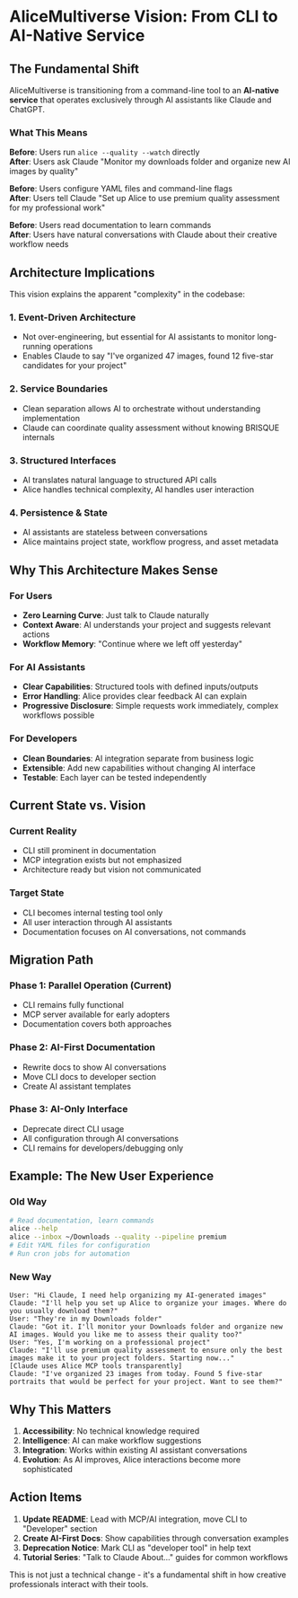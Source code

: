 # AliceMultiverse Vision: From CLI to AI-Native Service

## The Fundamental Shift

AliceMultiverse is transitioning from a command-line tool to an **AI-native service** that operates exclusively through AI assistants like Claude and ChatGPT.

### What This Means

**Before**: Users run `alice --quality --watch` directly  
**After**: Users ask Claude "Monitor my downloads folder and organize new AI images by quality"

**Before**: Users configure YAML files and command-line flags  
**After**: Users tell Claude "Set up Alice to use premium quality assessment for my professional work"

**Before**: Users read documentation to learn commands  
**After**: Users have natural conversations with Claude about their creative workflow needs

## Architecture Implications

This vision explains the apparent "complexity" in the codebase:

### 1. **Event-Driven Architecture**
- Not over-engineering, but essential for AI assistants to monitor long-running operations
- Enables Claude to say "I've organized 47 images, found 12 five-star candidates for your project"

### 2. **Service Boundaries**  
- Clean separation allows AI to orchestrate without understanding implementation
- Claude can coordinate quality assessment without knowing BRISQUE internals

### 3. **Structured Interfaces**
- AI translates natural language to structured API calls
- Alice handles technical complexity, AI handles user interaction

### 4. **Persistence & State**
- AI assistants are stateless between conversations
- Alice maintains project state, workflow progress, and asset metadata

## Why This Architecture Makes Sense

### For Users
- **Zero Learning Curve**: Just talk to Claude naturally
- **Context Aware**: AI understands your project and suggests relevant actions
- **Workflow Memory**: "Continue where we left off yesterday"

### For AI Assistants  
- **Clear Capabilities**: Structured tools with defined inputs/outputs
- **Error Handling**: Alice provides clear feedback AI can explain
- **Progressive Disclosure**: Simple requests work immediately, complex workflows possible

### For Developers
- **Clean Boundaries**: AI integration separate from business logic
- **Extensible**: Add new capabilities without changing AI interface
- **Testable**: Each layer can be tested independently

## Current State vs. Vision

### Current Reality
- CLI still prominent in documentation
- MCP integration exists but not emphasized  
- Architecture ready but vision not communicated

### Target State
- CLI becomes internal testing tool only
- All user interaction through AI assistants
- Documentation focuses on AI conversations, not commands

## Migration Path

### Phase 1: Parallel Operation (Current)
- CLI remains fully functional
- MCP server available for early adopters
- Documentation covers both approaches

### Phase 2: AI-First Documentation
- Rewrite docs to show AI conversations
- Move CLI docs to developer section
- Create AI assistant templates

### Phase 3: AI-Only Interface  
- Deprecate direct CLI usage
- All configuration through AI conversations
- CLI remains for developers/debugging only

## Example: The New User Experience

### Old Way
```bash
# Read documentation, learn commands
alice --help
alice --inbox ~/Downloads --quality --pipeline premium
# Edit YAML files for configuration
# Run cron jobs for automation
```

### New Way
```
User: "Hi Claude, I need help organizing my AI-generated images"
Claude: "I'll help you set up Alice to organize your images. Where do you usually download them?"
User: "They're in my Downloads folder"  
Claude: "Got it. I'll monitor your Downloads folder and organize new AI images. Would you like me to assess their quality too?"
User: "Yes, I'm working on a professional project"
Claude: "I'll use premium quality assessment to ensure only the best images make it to your project folders. Starting now..."
[Claude uses Alice MCP tools transparently]
Claude: "I've organized 23 images from today. Found 5 five-star portraits that would be perfect for your project. Want to see them?"
```

## Why This Matters

1. **Accessibility**: No technical knowledge required
2. **Intelligence**: AI can make workflow suggestions
3. **Integration**: Works within existing AI assistant conversations
4. **Evolution**: As AI improves, Alice interactions become more sophisticated

## Action Items

1. **Update README**: Lead with MCP/AI integration, move CLI to "Developer" section
2. **Create AI-First Docs**: Show capabilities through conversation examples
3. **Deprecation Notice**: Mark CLI as "developer tool" in help text
4. **Tutorial Series**: "Talk to Claude About..." guides for common workflows

This is not just a technical change - it's a fundamental shift in how creative professionals interact with their tools.